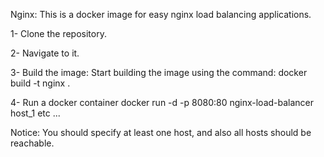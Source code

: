 Nginx: This is a docker image for easy nginx load balancing applications.

1- Clone the repository.

2- Navigate to it.

3- Build the image: Start building the image using the command:
	docker build -t nginx .

4- Run a docker container
	docker run -d -p 8080:80 nginx-load-balancer host_1 etc ... 
    
Notice: You should specify at least one host, and also all hosts should be reachable. 